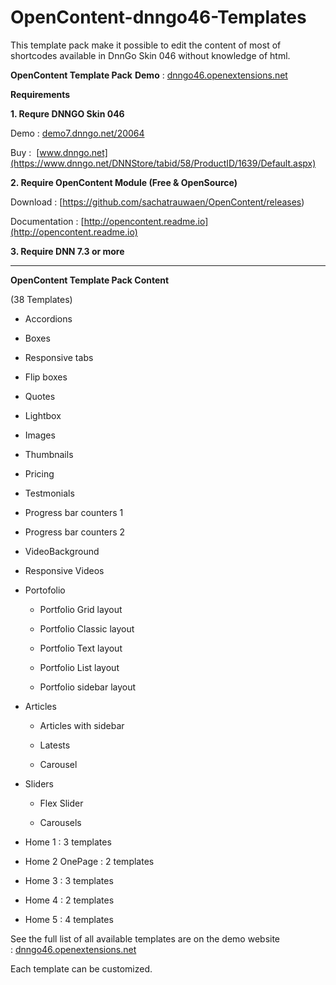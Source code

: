 # OpenContent-dnngo46-Templates
This template pack make it possible to edit the content of most of shortcodes available in DnnGo Skin 046 without knowledge of html.

**OpenContent Template Pack** **Demo** : [dnngo46.openextensions.net](http://dnngo46.openextensions.net/)

  

**Requirements**

**1\. Requre DNNGO Skin 046**

Demo :  [demo7.dnngo.net/20064](http://demo7.dnngo.net/20064)

Buy :  [www.dnngo.net](https://www.dnngo.net/DNNStore/tabid/58/ProductID/1639/Default.aspx)

**2\. Require OpenContent Module (Free & OpenSource)**
  

Download : [https://github.com/sachatrauwaen/OpenContent/releases)

Documentation : [http://opencontent.readme.io](http://opencontent.readme.io)

**3\. Require DNN 7.3 or more**

* * *

**OpenContent Template Pack Content**

(38 Templates)
 

*   Accordions
   
*   Boxes
    
*   Responsive tabs
    
*   Flip boxes
    
*   Quotes
    
*   Lightbox
    
*   Images
    
*   Thumbnails
    
*   Pricing
    
*   Testmonials
    
*   Progress bar counters 1
    
*   Progress bar counters 2
    
*   VideoBackground
    
*   Responsive Videos
    
*   Portofolio
    
    *   Portfolio Grid layout
        
    *   Portfolio Classic layout
        
    *   Portfolio Text layout
        
    *   Portfolio List layout
        
    *   Portfolio sidebar layout
        
*   Articles
    
    *   Articles with sidebar
        
    *   Latests
        
    *   Carousel
        
*   Sliders
    
    *   Flex Slider
        
    *   Carousels
        
*   Home 1 : 3 templates
    
*   Home 2 OnePage : 2 templates
    
*   Home 3 : 3 templates
    
*   Home 4 : 2 templates
    
*   Home 5 : 4 templates
    

  

See the full list of all available templates are on the demo website : [dnngo46.openextensions.net](http://dnngo46.openextensions.net/)

  

Each template can be customized.
